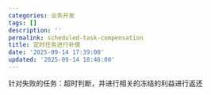 ```yaml
---
categories: 业务开发
tags: []
description: ''
permalink: scheduled-task-compensation
title: 定时任务进行补偿
date: '2025-09-14 17:39:00'
updated: '2025-09-14 18:46:00'
---
```


针对失败的任务：超时判断，并进行相关的冻结的利益进行返还

